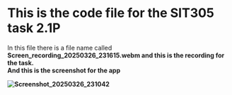<h1>This is the code file for the SIT305 task 2.1P</h1>

In this file there is a file name called <b> Screen_recording_20250326_231615.webm <b> and this is the recording for the task. <br>
And this is the screenshot for the app 

![Screenshot_20250326_231042](https://github.com/user-attachments/assets/6b54dc4c-f02b-4686-bc00-e963bfca9172)
